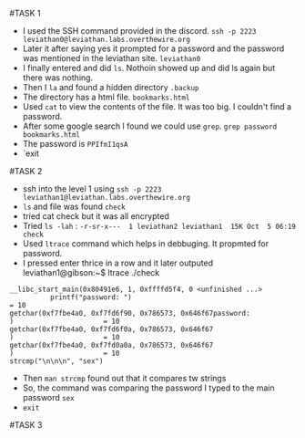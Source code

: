 #TASK 1 

  - I used the SSH command provided in the discord. `ssh -p 2223 leviathan0@leviathan.labs.overthewire.org`
  - Later it after saying yes it prompted for a password and the password was mentioned in the leviathan site. `leviathan0`
  - I finally entered and did `ls`. Nothoin showed up and did ls again but there was nothing.
  - Then I `la` and found a hidden directory `.backup`
  - The directory has a html file. `bookmarks.html`
  - Used `cat` to view the contents of the file. It was too big. I couldn't find a password.
  - After some google search I found we could use `grep`. `grep password bookmarks.html`
  - The password is `PPIfmI1qsA`
  - `exit

#TASK 2
  - ssh into the level 1 using `ssh -p 2223 leviathan1@leviathan.labs.overthewire.org`
  - `ls` and file was found `check`
  - tried cat check but it was all encrypted
  - Tried `ls -lah` : `-r-sr-x---  1 leviathan2 leviathan1  15K Oct  5 06:19 check`
  - Used `ltrace` command which helps in debbuging. It propmted for password.
  - I pressed enter thrice in a row and it later outputed leviathan1@gibson:~$ ltrace ./check
```
__libc_start_main(0x80491e6, 1, 0xffffd5f4, 0 <unfinished ...>
          printf("password: ")                                                     = 10
getchar(0xf7fbe4a0, 0xf7fd6f90, 0x786573, 0x646f67password: 
)                      = 10
getchar(0xf7fbe4a0, 0xf7fd6f0a, 0x786573, 0x646f67
)                      = 10
getchar(0xf7fbe4a0, 0xf7fd0a0a, 0x786573, 0x646f67
)                      = 10
strcmp("\n\n\n", "sex")
```
  - Then `man strcmp` found out that it compares tw strings
  - So, the command was comparing the password I typed to the main password `sex`
  - `exit`

#TASK 3



  

